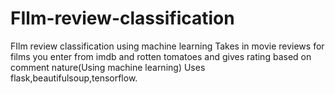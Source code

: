 # FIlm-review-classification
FIlm review classification using machine learning
Takes in movie reviews for films you enter from imdb and rotten tomatoes and gives rating based on comment nature(Using machine learning)
Uses flask,beautifulsoup,tensorflow.
